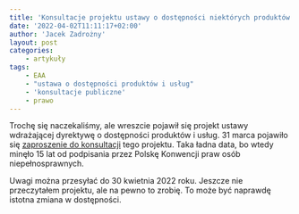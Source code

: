 ```yaml
---
title: 'Konsultacje projektu ustawy o dostępności niektórych produktów i usług'
date: '2022-04-02T11:11:17+02:00'
author: 'Jacek Zadrożny'
layout: post
categories:
    - artykuły
tags:
    - EAA
    - "ustawa o dostępności produktów i usług"
    - 'konsultacje publiczne'
    - prawo
---
```


Trochę się naczekaliśmy, ale wreszcie pojawił się projekt ustawy wdrażającej dyrektywę o dostępności produktów i usług. 31 marca pojawiło się [zaproszenie do konsultacji](https://www.gov.pl/web/fundusze-regiony/konsultacje-projektu-ustawy-o-dostepnosci-niektorych-produktow-i-uslug--czekamy-na-twoj-glos) tego projektu. Taka ładna data, bo wtedy minęło 15 lat od podpisania przez Polskę Konwencji praw osób niepełnosprawnych.

Uwagi można przesyłać do 30 kwietnia 2022 roku. Jeszcze nie przeczytałem projektu, ale na pewno to zrobię. To może być naprawdę istotna zmiana w dostępności.
